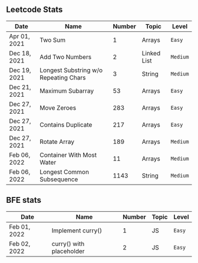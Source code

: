## Leetcode Stats

| Date         | Name                                  | Number | Topic       | Level    |
| ------------ | ------------------------------------- | ------ | ----------- | -------- |
| Apr 01, 2021 | Two Sum                               | 1      | Arrays      | `Easy`   |
| Dec 18, 2021 | Add Two Numbers                       | 2      | Linked List | `Medium` |
| Dec 19, 2021 | Longest Substring w/o Repeating Chars | 3      | String      | `Medium` |
| Dec 21, 2021 | Maximum Subarray                      | 53     | Arrays      | `Easy`   |
| Dec 27, 2021 | Move Zeroes                           | 283    | Arrays      | `Easy`   |
| Dec 27, 2021 | Contains Duplicate                    | 217    | Arrays      | `Easy`   |
| Dec 27, 2021 | Rotate Array                          | 189    | Arrays      | `Medium` |
| Feb 06, 2022 | Container With Most Water             | 11     | Arrays      | `Medium` |
| Feb 06, 2022 | Longest Common Subsequence            | 1143   | String      | `Medium` |

## BFE stats

| Date         | Name                     | Number | Topic | Level  |
| ------------ | ------------------------ | ------ | ----- | ------ |
| Feb 01, 2022 | Implement curry()        | 1      | JS    | `Easy` |
| Feb 02, 2022 | curry() with placeholder | 2      | JS    | `Easy` |
